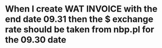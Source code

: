 # When I create WAT INVOICE with the end date 09.31 then the $ exchange rate should be taken from nbp.pl for the 09.30 date
